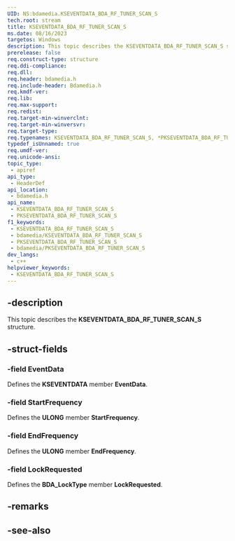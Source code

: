 ```yaml
---
UID: NS:bdamedia.KSEVENTDATA_BDA_RF_TUNER_SCAN_S
tech.root: stream
title: KSEVENTDATA_BDA_RF_TUNER_SCAN_S
ms.date: 08/16/2023
targetos: Windows
description: This topic describes the KSEVENTDATA_BDA_RF_TUNER_SCAN_S structure.
prerelease: false
req.construct-type: structure
req.ddi-compliance: 
req.dll: 
req.header: bdamedia.h
req.include-header: Bdamedia.h
req.kmdf-ver: 
req.lib: 
req.max-support: 
req.redist: 
req.target-min-winverclnt: 
req.target-min-winversvr: 
req.target-type: 
req.typenames: KSEVENTDATA_BDA_RF_TUNER_SCAN_S, *PKSEVENTDATA_BDA_RF_TUNER_SCAN_S
typedef_isUnnamed: true
req.umdf-ver: 
req.unicode-ansi: 
topic_type:
 - apiref
api_type:
 - HeaderDef
api_location:
 - bdamedia.h
api_name:
 - KSEVENTDATA_BDA_RF_TUNER_SCAN_S
 - PKSEVENTDATA_BDA_RF_TUNER_SCAN_S
f1_keywords:
 - KSEVENTDATA_BDA_RF_TUNER_SCAN_S
 - bdamedia/KSEVENTDATA_BDA_RF_TUNER_SCAN_S
 - PKSEVENTDATA_BDA_RF_TUNER_SCAN_S
 - bdamedia/PKSEVENTDATA_BDA_RF_TUNER_SCAN_S
dev_langs:
 - c++
helpviewer_keywords:
 - KSEVENTDATA_BDA_RF_TUNER_SCAN_S
---
```


## -description

This topic describes the **KSEVENTDATA_BDA_RF_TUNER_SCAN_S** structure.

## -struct-fields

### -field EventData

Defines the **KSEVENTDATA** member **EventData**.

### -field StartFrequency

Defines the **ULONG** member **StartFrequency**.

### -field EndFrequency

Defines the **ULONG** member **EndFrequency**.

### -field LockRequested

Defines the **BDA_LockType** member **LockRequested**.

## -remarks

## -see-also
